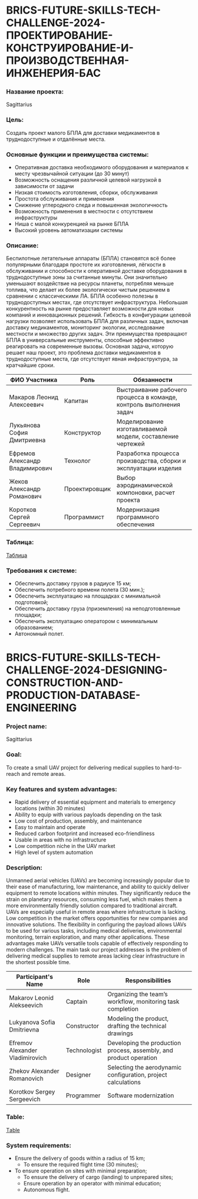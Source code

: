 # BRICS-FUTURE-SKILLS-TECH-CHALLENGE-2024-ПРОЕКТИРОВАНИЕ-КОНСТРУИРОВАНИЕ-И-ПРОИЗВОДСТВЕННАЯ-ИНЖЕНЕРИЯ-БАС
### Название проекта:
  Sagittarius
### Цель:
  Создать проект малого БПЛА для доставки медикаментов в труднодоступные и отдалённые места.
### Основные функции и преимущества системы: 
  - Оперативная доставка необходимого оборудования и материалов к месту чрезвычайной ситуации (до 30 минут)
  - Возможность оснащения различной целевой нагрузкой в зависимости от задачи
  - Низкая стоимость изготовления, сборки, обслуживания
  - Простота обслуживания и применения
  - Снижение углеродного следа и повышенная экологичность
  - Возможность применения в местности с отсутствием инфраструктуры 
  - Ниша с малой конкуренцией на рынке БПЛА
  - Высокий уровень автоматизации системы 
### Описание:
  Беспилотные летательные аппараты (БПЛА) становятся всё более популярными благодаря простоте их изготовления, лёгкости в обслуживании и способности к оперативной доставке оборудования в труднодоступные зоны за считанные минуты. Они значительно уменьшают воздействие на ресурсы планеты, потребляя меньше топлива, что делает их более экологически чистым решением в сравнении с классическими ЛА. БПЛА особенно полезны в труднодоступных местах, где отсутствует инфраструктура. Небольшая конкурентность на рынке предоставляет возможности для новых компаний и инновационных решений. Гибкость в конфигурации целевой нагрузки позволяет использовать БПЛА для различных задач, включая доставку медикаментов, мониторинг экологии, исследование местности и множество других задач. Эти преимущества превращают БПЛА в универсальные инструменты, способные эффективно реагировать на современные вызовы. Основная задача, которую решает наш проект, это проблема доставки медикаментов в труднодоступные места, где отсутствует явная инфраструктура, за кратчайшие сроки.

| ФИО Участника                        | Роль           | Обязанности                                                                                           |
|--------------------------------------|----------------|-------------------------------------------------------------------------------------------------------|
| Макаров Леонид Алексеевич            | Капитан        | Выстраивание рабочего процесса в команде, контроль выполнения задач                                    |
| Лукьянова София Дмитриевна           | Конструктор    | Моделирование изготавливаемой модели, составление чертежей                                             |
| Ефремов Александр Владимирович       | Технолог       | Разработка процесса производства, сборки и эксплуатации изделия                                       |
| Жеков Александр Романович            | Проектировщик  | Выбор аэродинамической компоновки, расчет проекта                                                     |
| Коротков Сергей Сергеевич            | Программист    | Модернизация программного обеспечения                                                                  |

### Таблица:
[Таблица](https://docs.google.com/spreadsheets/d/11EvWEyuFIVLWnHRkrs40eNkXgBEI7as9F1RAO528Gh0/edit?gid=0#gid=0)

### Требования к системе:
  - Обеспечить доставку грузов в радиусе 15 км;
  - Обеспечить потребного времени полета (30 мин.);
  - Обеспечить эксплуатацию на площадках с минимальной подготовкой;
  - Обеспечить доставку груза (приземления) на неподготовленные площадки;
  - Обеспечить эксплуатацию оператором с минимальным образованием;
  - Автономный полет.

# BRICS-FUTURE-SKILLS-TECH-CHALLENGE-2024-DESIGNING-CONSTRUCTION-AND-PRODUCTION-DATABASE-ENGINEERING
### Project name:
  Sagittarius
### Goal:
  To create a small UAV project for delivering medical supplies to hard-to-reach and remote areas.
  
### Key features and system advantages:
  - Rapid delivery of essential equipment and materials to emergency locations (within 30 minutes)
  - Ability to equip with various payloads depending on the task
  - Low cost of production, assembly, and maintenance
  - Easy to maintain and operate
  - Reduced carbon footprint and increased eco-friendliness
  - Usable in areas with no infrastructure
  - Low competition niche in the UAV market
  - High level of system automation
  
### Description:
  Unmanned aerial vehicles (UAVs) are becoming increasingly popular due to their ease of manufacturing, low maintenance, and ability to quickly deliver equipment to remote locations within minutes. They significantly reduce the strain on planetary resources, consuming less fuel, which makes them a more environmentally friendly solution compared to traditional aircraft. UAVs are especially useful in remote areas where infrastructure is lacking. Low competition in the market offers opportunities for new companies and innovative solutions. The flexibility in configuring the payload allows UAVs to be used for various tasks, including medical deliveries, environmental monitoring, terrain exploration, and many other applications. These advantages make UAVs versatile tools capable of effectively responding to modern challenges. The main task our project addresses is the problem of delivering medical supplies to remote areas lacking clear infrastructure in the shortest possible time.

| Participant's Name                   | Role           | Responsibilities                                                                                        |
|--------------------------------------|----------------|---------------------------------------------------------------------------------------------------------|
| Makarov Leonid Alekseevich            | Captain        | Organizing the team’s workflow, monitoring task completion                                               |
| Lukyanova Sofia Dmitrievna            | Constructor    | Modeling the product, drafting the technical drawings                                                    |
| Efremov Alexander Vladimirovich       | Technologist   | Developing the production process, assembly, and product operation                                       |
| Zhekov Alexander Romanovich           | Designer       | Selecting the aerodynamic configuration, project calculations                                            |
| Korotkov Sergey Sergeevich            | Programmer     | Software modernization                                                                                   |

### Table:
[Тable](https://docs.google.com/spreadsheets/d/11EvWEyuFIVLWnHRkrs40eNkXgBEI7as9F1RAO528Gh0/edit?gid=0#gid=0)

### System requirements:
- Ensure the delivery of goods within a radius of 15 km;
  - To ensure the required flight time (30 minutes);
- To ensure operation on sites with minimal preparation;
  - To ensure the delivery of cargo (landing) to unprepared sites;
  - Ensure operation by an operator with minimal education;
  - Autonomous flight.
